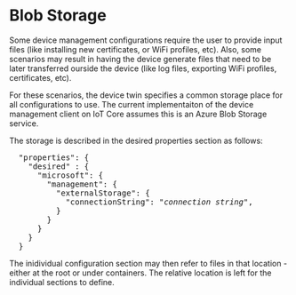 # Blob Storage

Some device management configurations require the user to provide input files (like installing new certificates, or WiFi profiles, etc). Also, some scenarios may result in having the device generate files that need to be later transferred ourside the device (like log files, exporting WiFi profiles, certificates, etc).

For these scenarios, the device twin specifies a common storage place for all configurations to use. The current implementaiton of the device management client on IoT Core assumes this is an Azure Blob Storage service.

The storage is described in the desired properties section as follows:
<pre>
  "properties": {
    "desired" : {
      "microsoft": {
        "management": {
          "externalStorage": {
            "connectionString": "<i>connection string</i>",
          }
        }
      }
    }
  }
</pre>

The inidividual configuration section may then refer to files in that location - either at the root or under containers. The relative location is left for the individual sections to define.


